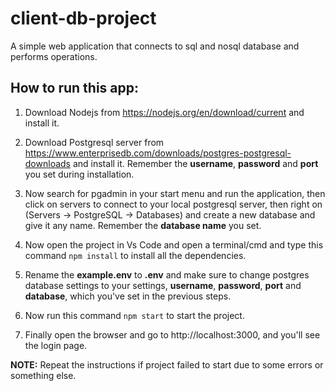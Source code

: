 # client-db-project

A simple web application that connects to sql and nosql database and performs operations.

## How to run this app:

1. Download Nodejs from https://nodejs.org/en/download/current and install it.

2. Download Postgresql server from https://www.enterprisedb.com/downloads/postgres-postgresql-downloads and install it. Remember the **username**, **password** and **port** you set during installation.

3. Now search for pgadmin in your start menu and run the application, then click on servers to connect to your local postgresql server, then right on (Servers -> PostgreSQL -> Databases) and create a new database and give it any name. Remember the **database name** you set.

4. Now open the project in Vs Code and open a terminal/cmd and type this command `npm install` to install all the dependencies.

5. Rename the **example.env** to **.env** and make sure to change postgres database settings to your settings, **username**, **password**, **port** and **database**, which you've set in the previous steps.

6. Now run this command `npm start` to start the project.

7. Finally open the browser and go to http://localhost:3000, and you'll see the login page.

**NOTE:** Repeat the instructions if project failed to start due to some errors or something else.
